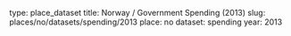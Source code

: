 type: place_dataset
title: Norway / Government Spending (2013)
slug: places/no/datasets/spending/2013
place: no
dataset: spending
year: 2013
